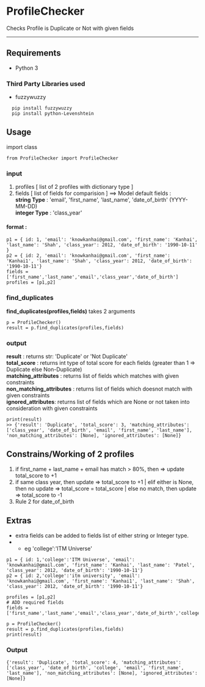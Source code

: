 # ProfileChecker
Checks Profile is Duplicate or Not with given fields


--- 
## Requirements
* Python 3 
### Third Party Libraries used
 * fuzzywuzzy 
```
  pip install fuzzywuzzy
  pip install python-Levenshtein
```
## Usage
import class
```
from ProfileChecker import ProfileChecker
```
### input
1. profiles [ list of 2 profiles with dictionary type ] 
2. fields [ list of fields for comparision ]
==> Model default fields : </br>
**string Type** : 'email', 'first_name', 'last_name', 'date_of_birth' (YYYY-MM-DD)</br>
**integer Type** : 'class_year'
 
#### format :
```
p1 = { id: 1, 'email': 'knowkanhai@gmail.com', 'first_name': 'Kanhai', 'last_name': 'Shah', 'class_year': 2012, 'date_of_birth': '1990-10-11' }
p2 = { id: 2, 'email': 'knowkanhai@gmail.com', 'first_name': 'Kanhai1', 'last_name': 'Shah', 'class_year': 2012, 'date_of_birth': '1990-10-11'}
fields = ['first_name','last_name','email','class_year','date_of_birth']
profiles = [p1,p2]
```
### find_duplicates
**find_duplicates(profiles,fields)** takes 2 arguments 
```
p = ProfileChecker()
result = p.find_duplicates(profiles,fields)
```
### output
**result** : returns str: 'Duplicate' or 'Not Duplicate'<br />
**total_score** : returns int type of total score for each fields (greater than 1 => Duplicate else Non-Duplicate) <br />
**matching_attributes** : returns list of fields which matches with given constraints <br />
**non_matching_attributes** : returns list of fields which doesnot match with given constraints <br />
**ignored_attributes**: returns list of fields which are None or not taken into consideration with given constraints <br />
```
print(result)
>> {'result': 'Duplicate', 'total_score': 3, 'matching_attributes': ['class_year', 'date_of_birth', 'email', 'first_name', 'last_name'], 'non_matching_attributes': [None], 'ignored_attributes': [None]}
```

## Constrains/Working of 2 profiles
1. if first_name + last_name + email has match > 80%, then => update total_score to +1
2. if same class year, then update => total_score to +1 | elif either is None, then no update => total_score = total_score | else no match, then update => total_score to -1
3. Rule 2 for date_of_birth

## Extras
* extra fields can be added  to fields list of either string or Integer type.
* * eg 'college':'ITM Universe'
```
p1 = { id: 1,'college':'ITM Universe', 'email': 'knowkanhai@gmail.com', 'first_name': 'Kanhai', 'last_name': 'Patel', 'class_year': 2012, 'date_of_birth': '1990-10-11'}
p2 = { id: 2,'college':'itm university', 'email': 'knowkanhai@gmail.com', 'first_name': 'Kanhai1', 'last_name': 'Shah', 'class_year': 2012, 'date_of_birth': '1990-10-11'}

profiles = [p1,p2]
# ADD required fields
fields = ['first_name','last_name','email','class_year','date_of_birth','college']

p = ProfileChecker()
result = p.find_duplicates(profiles,fields)
print(result)
```
### Output
```
{'result': 'Duplicate', 'total_score': 4, 'matching_attributes': ['class_year', 'date_of_birth', 'college', 'email', 'first_name', 'last_name'], 'non_matching_attributes': [None], 'ignored_attributes': [None]}
```

